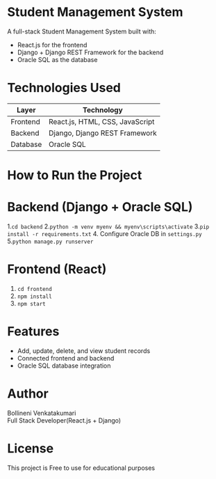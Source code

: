 # Student Management System

A full-stack Student Management System built with:

- React.js for the frontend
- Django + Django REST Framework for the backend
- Oracle SQL as the database

# Technologies Used

| Layer     | Technology                      |
|-----------|---------------------------------|
| Frontend  | React.js, HTML, CSS, JavaScript |
| Backend   | Django, Django REST Framework   |
| Database  | Oracle SQL                      |

# How to Run the Project

# Backend (Django + Oracle SQL)

1.`cd backend`
2.`python -m venv myenv && myenv\scripts\activate`
3.`pip install -r requirements.txt`
4. Configure Oracle DB in `settings.py`
5.`python manage.py runserver`

# Frontend (React)

1. `cd frontend`
2. `npm install`
3. `npm start`

# Features

- Add, update, delete, and view student records
- Connected frontend and backend
- Oracle SQL database integration

# Author

Bollineni Venkatakumari  
Full Stack Developer(React.js + Django)

# License

This project is Free to use for educational purposes

